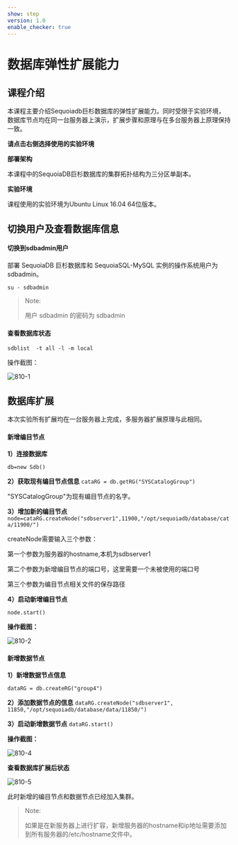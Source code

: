 ```yaml
---
show: step
version: 1.0
enable_checker: true
---
```


# 数据库弹性扩展能力

## 课程介绍

本课程主要介绍Sequoiadb巨杉数据库的弹性扩展能力。同时受限于实验环境，数据库节点均在同一台服务器上演示，扩展步骤和原理与在多台服务器上原理保持一致。

**请点击右侧选择使用的实验环境**

**部署架构**

本课程中的SequoiaDB巨杉数据库的集群拓扑结构为三分区单副本。

**实验环境**

课程使用的实验环境为Ubuntu Linux 16.04 64位版本。

## 切换用户及查看数据库信息

#### 切换到sdbadmin用户

部署 SequoiaDB 巨杉数据库和 SequoiaSQL-MySQL 实例的操作系统用户为 sdbadmin。

```
su - sdbadmin
```

> Note:
>
> 用户 sdbadmin 的密码为 sdbadmin

#### 查看数据库状态

`sdblist  -t all -l -m local`

操作截图：

 ![810-1](pic\810-1.png)

## 数据库扩展

本次实验所有扩展均在一台服务器上完成，多服务器扩展原理与此相同。

#### 新增编目节点

**1）连接数据库**

`db=new Sdb()`

**2）获取现有编目节点信息**
`cataRG = db.getRG("SYSCatalogGroup")`

"SYSCatalogGroup"为现有编目节点的名字。

**3）增加新的编目节点**
`node=cataRG.createNode("sdbserver1",11900,"/opt/sequoiadb/database/cata/11900/")`

createNode需要输入三个参数：

第一个参数为服务器的hostname,本机为sdbserver1

第二个参数为新增编目节点的端口号，这里需要一个未被使用的端口号

第三个参数为编目节点相关文件的保存路径

**4）启动新增编目节点**

`node.start()`

**操作截图：**

 ![810-2](pic\810-2.png)

#### 新增数据节点

**1）新增数据节点信息**

`dataRG = db.createRG("group4")`

**2）添加数据节点的信息**
`dataRG.createNode("sdbserver1", 11850,"/opt/sequoiadb/database/data/11850/")`

**3）启动新增数据节点**
`dataRG.start()`

**操作截图：**

 ![810-4](pic\810-4.png)

**查看数据库扩展后状态**

 ![810-5](pic\810-5.png)

此时新增的编目节点和数据节点已经加入集群。

> Note:
>
> 如果是在新服务器上进行扩容，新增服务器的hostname和ip地址需要添加到所有服务器的/etc/hostname文件中。




